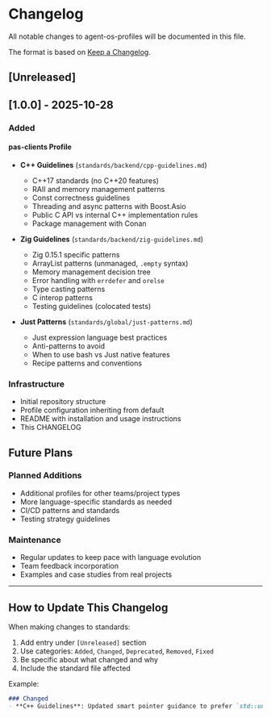 # Changelog

All notable changes to agent-os-profiles will be documented in this file.

The format is based on [Keep a Changelog](https://keepachangelog.com/en/1.0.0/).

## [Unreleased]

## [1.0.0] - 2025-10-28

### Added

#### pas-clients Profile
- **C++ Guidelines** (`standards/backend/cpp-guidelines.md`)
  - C++17 standards (no C++20 features)
  - RAII and memory management patterns
  - Const correctness guidelines
  - Threading and async patterns with Boost.Asio
  - Public C API vs internal C++ implementation rules
  - Package management with Conan

- **Zig Guidelines** (`standards/backend/zig-guidelines.md`)
  - Zig 0.15.1 specific patterns
  - ArrayList patterns (unmanaged, `.empty` syntax)
  - Memory management decision tree
  - Error handling with `errdefer` and `orelse`
  - Type casting patterns
  - C interop patterns
  - Testing guidelines (colocated tests)

- **Just Patterns** (`standards/global/just-patterns.md`)
  - Just expression language best practices
  - Anti-patterns to avoid
  - When to use bash vs Just native features
  - Recipe patterns and conventions

### Infrastructure
- Initial repository structure
- Profile configuration inheriting from default
- README with installation and usage instructions
- This CHANGELOG

## Future Plans

### Planned Additions
- Additional profiles for other teams/project types
- More language-specific standards as needed
- CI/CD patterns and standards
- Testing strategy guidelines

### Maintenance
- Regular updates to keep pace with language evolution
- Team feedback incorporation
- Examples and case studies from real projects

---

## How to Update This Changelog

When making changes to standards:

1. Add entry under `[Unreleased]` section
2. Use categories: `Added`, `Changed`, `Deprecated`, `Removed`, `Fixed`
3. Be specific about what changed and why
4. Include the standard file affected

Example:
```markdown
### Changed
- **C++ Guidelines**: Updated smart pointer guidance to prefer `std::unique_ptr` over `std::shared_ptr` for single ownership
```
